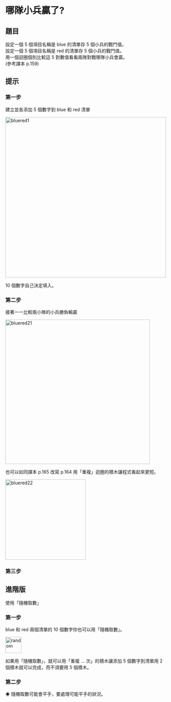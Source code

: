 # 哪隊小兵贏了?

## 題目

設定一個 5 個項目名稱是 blue 的清單存 5 個小兵的戰鬥值。  
設定一個 5 個項目名稱是 red 的清單存 5 個小兵的戰鬥值。  
用一個迴圈個別比較這 5 對數值看看兩隊對戰哪隊小兵會贏。  
(參考課本 p.159)

## 提示

### 第一步

建立並各添加 5 個數字到 blue 和 red 清單

<img src="http://nandemoi.github.io/zl111/media/bluered1.png" alt="bluered1" height="500"/>

10 個數字自己決定填入。

### 第二步

接著一一比較兩小隊的小兵勝負輸贏

<img src="http://nandemoi.github.io/zl111/media/bluered21.png" alt="bluered21" height="450"/>

也可以如同課本 p.165 改寫 p.164 用「重複」迴圈的積木讓程式看起來更短。

<img src="http://nandemoi.github.io/zl111/media/bluered22.png" alt="bluered22" height="250"/>

### 第三步

## 進階版

使用「隨機取數」

### 第一步

blue 和 red 兩個清單的 10 個數字你也可以用「隨機取數」。  

<img src="http://nandemoi.github.io/zl111/media/random.png" alt="random" height="50"/>

如果用「隨機取數」，就可以用「重複 ... 次」的積木讓添加 5 個數字到清單用 2 個積木就可以完成，而不須要用 5 個積木。

### 第二步

◉ 隨機取數可能會平手，要處理可能平手的狀況。

